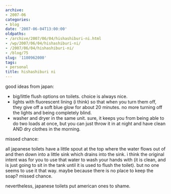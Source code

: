 ```yaml
---
archive:
- 2007-06
categories:
- blog
date: '2007-06-04T13:00:00'
oldpaths:
- /archive/2007/06/04/hishashiburi-ni.html
- /wp/2007/06/04/hishashiburi-ni/
- /2007/06/04/hishashiburi-ni/
- /blog/75
slug: '1180962000'
tags:
- personal
title: hishashiburi ni
---
```


good ideas from japan:

- big/little flush options on toilets. choice is always nice.
- lights with fluorescent lining (i think) so that when you turn them off,
  they give off a soft blue glow for about 20 minutes. no more turning off
  the lights and being completely blind.
- washer and dryer in the same unit. sure, it keeps you from being able to
  do two loads at once, but you can just throw it in at night and have
  clean AND dry clothes in the morning.

missed chance:

all japanese toilets have a little spout at the top where the water flows
out of and then down into a little sink which drains into the sink.
i think the original intent was for you to use that water to wash your
hands with (it is clean, and is just going to sit in the tank until it is
used to flush the toilet). but no one seems to use it that way. maybe
because there is no place to keep the soap? missed chance.

nevertheless, japanese toilets put american ones to shame.

